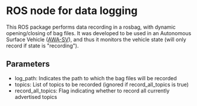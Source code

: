 # ROS node for data logging

This ROS package performs data recording in a rosbag, with dynamic opening/closing of bag files. It was developed to be used in an Autonomous Surface Vehicle ([AWA-SV](https://github.com/disaster-robotics-proalertas/awa-sv)), and thus it monitors the vehicle state (will only record if state is "recording").

## Parameters

* log_path: Indicates the path to which the bag files will be recorded
* topics: List of topics to be recorded (ignored if record_all_topics is true)
* record_all_topics: Flag indicating whether to record all currently advertised topics
